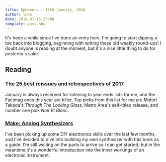 ```yaml
---
title: Ephemera - 15th January, 2018
author: luke
date: 2018-01-15 23:00
template: post.hbs
---
```

It's been a while since I've done an entry here. I'm going to start dipping a toe back into 
blogging, beginning with writing these old weekly round-ups! I doubt anyone is reading at the moment, 
but it's a nice little thing to do for posterity's sake.

## Reading

### [The 25 best reissues and retrospectives of 2017](http://www.factmag.com/2017/12/10/best-reissues-2017/)

January is always reserved for listening to year ends lists for me, and the Factmag ones this year are killer. 
Top picks from this list for me are Midori Takada's *Through The Looking Glass*, Metro Area's self-titled release, 
and number one pick *Noir Et Blanc*.

### [Make: Analog Synthesizers](https://www.amazon.com/Make-Analog-Synthesizers-Electronic-Synth-DIY/dp/1449345220)

I've been picking up some DIY electronics skills over the last few months, and I've decided to dive into 
building my own synthesizer with this book as a guide. I'm still waiting on the parts to arrive so I 
can get started, but in the meantime it's a wonderful introduction into the inner workings of an electronic instrument.